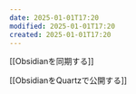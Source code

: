 ```yaml
---
date: 2025-01-01T17:20
modified: 2025-01-01T17:20
created: 2025-01-01T17:20
---
```



[[Obsidianを同期する]]

[[ObsidianをQuartzで公開する]]


